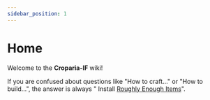 ```yaml
---
sidebar_position: 1
---
```


# Home

Welcome to the **Croparia-IF** wiki!

If you are confused about questions like "How to craft..." or "How to build...", the answer is always "
Install [Roughly Enough Items](https://www.curseforge.com/minecraft/mc-mods/roughly-enough-items)".
